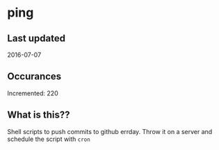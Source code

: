 # ping

## Last updated
2016-07-07

## Occurances
Incremented: 220

## What is this?? 
Shell scripts to push commits to github errday. Throw it on a server and schedule the script with `cron`
